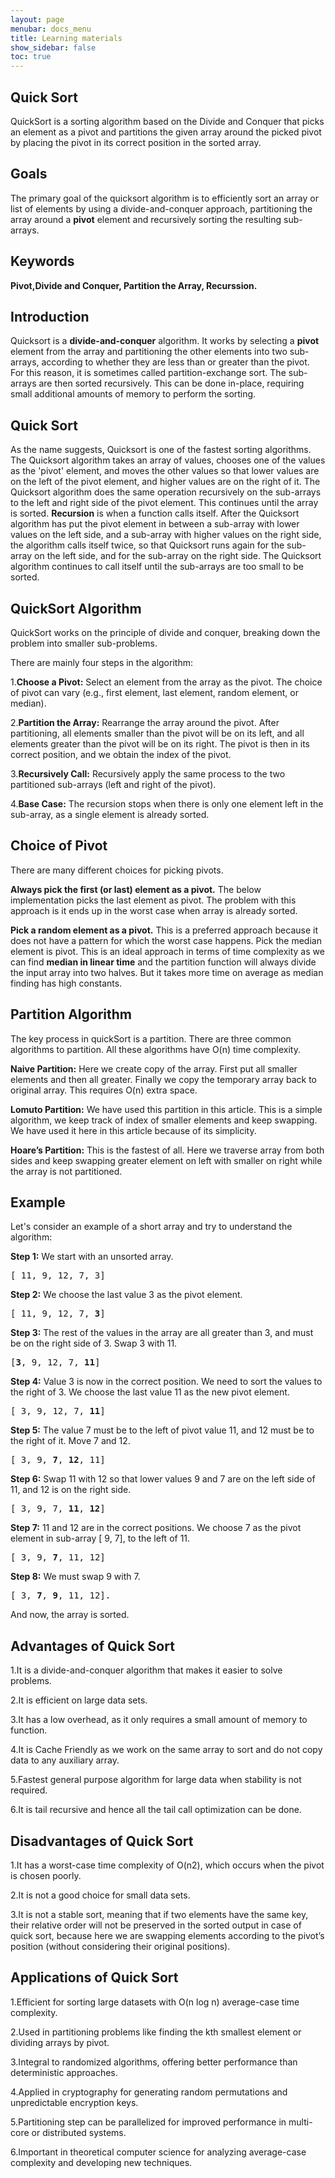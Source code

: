 ```yaml
---
layout: page
menubar: docs_menu
title: Learning materials
show_sidebar: false
toc: true
---
```

## Quick Sort
QuickSort is a sorting algorithm based on the Divide and Conquer that picks an element as a pivot and partitions the given array around the picked pivot by placing the pivot in its correct position in the sorted array.
## Goals
The primary goal of the quicksort algorithm is to efficiently sort an array or list of elements by using a divide-and-conquer approach, partitioning the array around a <b>pivot</b> element and recursively sorting the resulting sub-arrays.
## Keywords
<b>Pivot,Divide and Conquer, Partition the Array, Recurssion.</b>
## Introduction
Quicksort is a <b>divide-and-conquer</b> algorithm. It works by selecting a <b>pivot</b> element from the array and partitioning the other elements into two sub-arrays, according to whether they are less than or greater than the pivot. For this reason, it is sometimes called partition-exchange sort. The sub-arrays are then sorted recursively. This can be done in-place, requiring small additional amounts of memory to perform the sorting.
## Quick Sort
As the name suggests, Quicksort is one of the fastest sorting algorithms.
The Quicksort algorithm takes an array of values, chooses one of the values as the 'pivot' element, and moves the other values so that lower values are on the left of the pivot element, and higher values are on the right of it.
The Quicksort algorithm does the same operation recursively on the sub-arrays to the left and right side of the pivot element. This continues until the array is sorted.
<b>Recursion</b> is when a function calls itself.
After the Quicksort algorithm has put the pivot element in between a sub-array with lower values on the left side, and a sub-array with higher values on the right side, the algorithm calls itself twice, so that Quicksort runs again for the sub-array on the left side, and for the sub-array on the right side. The Quicksort algorithm continues to call itself until the sub-arrays are too small to be sorted.
## QuickSort Algorithm
QuickSort works on the principle of divide and conquer, breaking down the problem into smaller sub-problems.

There are mainly four steps in the algorithm:

<p>1.<b>Choose a Pivot:</b> Select an element from the array as the pivot. The choice of pivot can vary (e.g., first element, last element, random element, or median).</p>
<p>2.<b>Partition the Array:</b> Rearrange the array around the pivot. After partitioning, all elements smaller than the pivot will be on its left, and all elements greater than the pivot will be on its right. The pivot is then in its correct position, and we obtain the index of the pivot.</p>
<p>3.<b>Recursively Call:</b> Recursively apply the same process to the two partitioned sub-arrays (left and right of the pivot).</p>
<p>4.<b>Base Case:</b> The recursion stops when there is only one element left in the sub-array, as a single element is already sorted.</p>

## Choice of Pivot
There are many different choices for picking pivots.

<p><b>Always pick the first (or last) element as a pivot.</b> The below implementation picks the last element as pivot. The problem with this approach is it ends up in the worst case when array is already sorted.</p>
<b>Pick a random element as a pivot.</b> This is a preferred approach because it does not have a pattern for which the worst case happens.
Pick the median element is pivot. This is an ideal approach in terms of time complexity as we can find <b>median in linear time</b> and the partition function will always divide the input array into two halves. But it takes more time on average as median finding has high constants.

## Partition Algorithm
The key process in quickSort is a partition. There are three common algorithms to partition. All these algorithms have O(n) time complexity.

<p><b>Naive Partition:</b> Here we create copy of the array. First put all smaller elements and then all greater. Finally we copy the temporary array back to original array. This requires O(n) extra space.</p>
<p><b>Lomuto Partition:</b> We have used this partition in this article. This is a simple algorithm, we keep track of index of smaller elements and keep swapping. We have used it here in this article because of its simplicity.</p>
<p><b>Hoare’s Partition:</b> This is the fastest of all. Here we traverse array from both sides and keep swapping greater element on left with smaller on right while the array is not partitioned.</p>

## Example
Let's consider an example of a short array and try to understand the algorithm:

<b>Step 1:</b> We start with an unsorted array.
<pre>
[ 11, 9, 12, 7, 3]
</pre>
<b>Step 2:</b> We choose the last value 3 as the pivot element.
<pre>
[ 11, 9, 12, 7, <b>3</b>]
</pre>
<b>Step 3:</b> The rest of the values in the array are all greater than 3, and must be on the right side of 3. Swap 3 with 11.
<pre>
[<b>3</b>, 9, 12, 7, <b>11</b>]
</pre>
<b>Step 4:</b> Value 3 is now in the correct position. We need to sort the values to the right of 3. We choose the last value 11 as the new pivot element.
<pre>
[ 3, 9, 12, 7, <b>11</b>]
</pre>
<b>Step 5:</b> The value 7 must be to the left of pivot value 11, and 12 must be to the right of it. Move 7 and 12.
<pre>
[ 3, 9, <b>7</b>, <b>12</b>, 11]
</pre>
<b>Step 6:</b> Swap 11 with 12 so that lower values 9 and 7 are on the left side of 11, and 12 is on the right side.
<pre>
[ 3, 9, 7, <b>11</b>, <b>12</b>]
</pre>
<b>Step 7:</b> 11 and 12 are in the correct positions. We choose 7 as the pivot element in sub-array [ 9, 7], to the left of 11.
<pre>
[ 3, 9, <b>7</b>, 11, 12]
</pre>
<b>Step 8:</b> We must swap 9 with 7.
<pre>
[ 3, <b>7</b>, <b>9</b>, 11, 12].
</pre>
And now, the array is sorted.

## Advantages of Quick Sort
1.It is a divide-and-conquer algorithm that makes it easier to solve problems.

2.It is efficient on large data sets.

3.It has a low overhead, as it only requires a small amount of memory to function.

4.It is Cache Friendly as we work on the same array to sort and do not copy data to any auxiliary array.

5.Fastest general purpose algorithm for large data when stability is not required.

6.It is tail recursive and hence all the tail call optimization can be done.
## Disadvantages of Quick Sort
1.It has a worst-case time complexity of O(n2), which occurs when the pivot is chosen poorly.

2.It is not a good choice for small data sets.

3.It is not a stable sort, meaning that if two elements have the same key, their relative order will not be preserved in the sorted output in case of quick sort, because here we are swapping elements according to the pivot’s position (without considering their original positions).
## Applications of Quick Sort
1.Efficient for sorting large datasets with O(n log n) average-case time complexity.

2.Used in partitioning problems like finding the kth smallest element or dividing arrays by pivot.

3.Integral to randomized algorithms, offering better performance than deterministic approaches.

4.Applied in cryptography for generating random permutations and unpredictable encryption keys.

5.Partitioning step can be parallelized for improved performance in multi-core or distributed systems.

6.Important in theoretical computer science for analyzing average-case complexity and developing new techniques.
